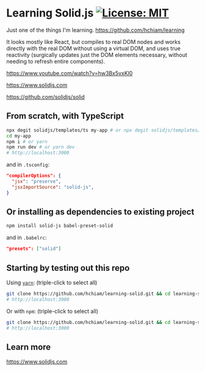 # Learning Solid.js [![License: MIT](https://img.shields.io/badge/License-MIT-yellow.svg?style=for-the-badge)](https://github.com/hchiam/learning-template/blob/main/LICENSE)

Just one of the things I'm learning. https://github.com/hchiam/learning

It looks mostly like React, but compiles to real DOM nodes and works directly with the real DOM without using a virtual DOM, and uses true reactivity (surgically updates just the DOM elements necessary, without needing to refresh entire components).

<!-- Add reference link(s) here -->

https://www.youtube.com/watch?v=hw3Bx5vxKl0

https://www.solidjs.com

https://github.com/solidjs/solid

## From scratch, with TypeScript

```sh
npx degit solidjs/templates/ts my-app # or npx degit solidjs/templates/js my-app
cd my-app
npm i # or yarn
npm run dev # or yarn dev
# http://localhost:3000
```

and in `.tsconfig`:

```json
"compilerOptions": {
  "jsx": "preserve",
  "jsxImportSource": "solid-js",
}
```

## Or installing as dependencies to existing project

```sh
npm install solid-js babel-preset-solid
```

and in `.babelrc`:

```json
"presets": ["solid"]
```

## Starting by testing out this repo

Using [`yarn`](https://github.com/hchiam/learning-yarn): (triple-click to select all)

```bash
git clone https://github.com/hchiam/learning-solid.git && cd learning-solid/my-app && yarn && yarn dev
# http://localhost:3000
```

Or with `npm`: (triple-click to select all)

```bash
git clone https://github.com/hchiam/learning-solid.git && cd learning-solid/my-app && npm install && npm run dev
# http://localhost:3000
```

## Learn more

https://www.solidjs.com
